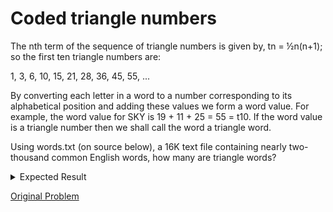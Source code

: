 # Coded triangle numbers

The nth term of the sequence of triangle numbers is given by, tn = ½n(n+1); so the first ten triangle numbers are:

1, 3, 6, 10, 15, 21, 28, 36, 45, 55, ...

By converting each letter in a word to a number corresponding to its alphabetical position and adding these values we form a word value. For example, the word value for SKY is 19 + 11 + 25 = 55 = t10. If the word value is a triangle number then we shall call the word a triangle word.

Using words.txt (on source below), a 16K text file containing nearly two-thousand common English words, how many are triangle words?

<details> 
<summary>Expected Result</summary>
```
162
```
</details>

[Original Problem](https://projecteuler.net/problem=42)
